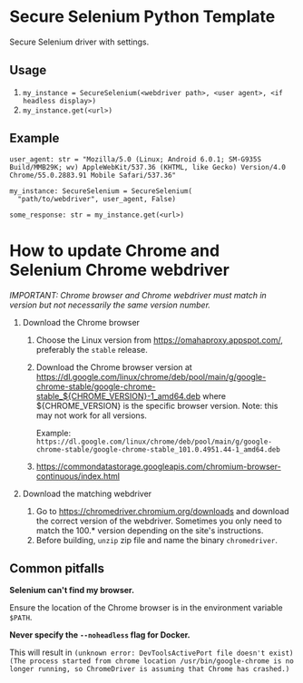 # Secure Selenium Python Template
Secure Selenium driver with settings.  

## Usage

1. `my_instance = SecureSelenium(<webdriver path>, <user agent>, <if headless display>)`
1. `my_instance.get(<url>)`

## Example

```
user_agent: str = "Mozilla/5.0 (Linux; Android 6.0.1; SM-G935S Build/MMB29K; wv) AppleWebKit/537.36 (KHTML, like Gecko) Version/4.0 Chrome/55.0.2883.91 Mobile Safari/537.36"

my_instance: SecureSelenium = SecureSelenium(
  "path/to/webdriver", user_agent, False)

some_response: str = my_instance.get(<url>)
```

# How to update Chrome and Selenium Chrome webdriver

_IMPORTANT: Chrome browser and Chrome webdriver must match in version but not necessarily the same version number._

1. Download the Chrome browser
   1. Choose the Linux version from https://omahaproxy.appspot.com/, preferably the `stable` release.
   1. Download the Chrome browser version at https://dl.google.com/linux/chrome/deb/pool/main/g/google-chrome-stable/google-chrome-stable_${CHROME_VERSION}-1_amd64.deb where ${CHROME_VERSION} is the specific browser version.  Note: this may not work for all versions.  

      Example: `https://dl.google.com/linux/chrome/deb/pool/main/g/google-chrome-stable/google-chrome-stable_101.0.4951.44-1_amd64.deb`

   1. https://commondatastorage.googleapis.com/chromium-browser-continuous/index.html

1. Download the matching webdriver
   1. Go to https://chromedriver.chromium.org/downloads and download the correct version of the webdriver.  Sometimes you only need to match the 100.* version depending on the site's instructions.  
   1. Before building, `unzip` zip file and name the binary `chromedriver`.    

## Common pitfalls

**Selenium can't find my browser.**

Ensure the location of the Chrome browser is in the environment variable `$PATH`.

**Never specify the `--noheadless` flag for Docker.**

This will result in `(unknown error: DevToolsActivePort file doesn't exist)
  (The process started from chrome location /usr/bin/google-chrome is no longer running, so ChromeDriver is assuming that Chrome has crashed.)`
